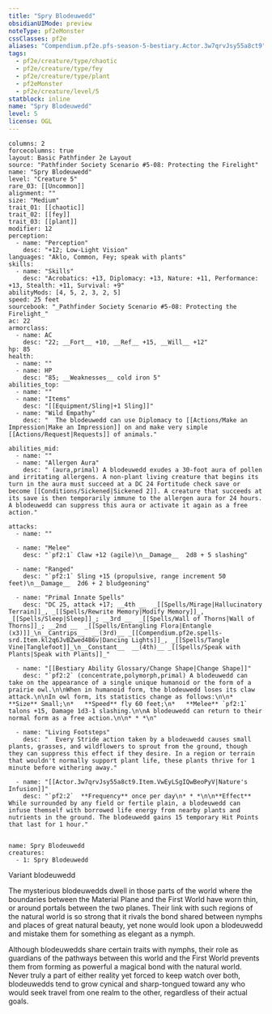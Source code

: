 ```yaml
---
title: "Spry Blodeuwedd"
obsidianUIMode: preview
noteType: pf2eMonster
cssClasses: pf2e
aliases: "Compendium.pf2e.pfs-season-5-bestiary.Actor.3w7qrvJsy55a8ct9" 
tags:
  - pf2e/creature/type/chaotic
  - pf2e/creature/type/fey
  - pf2e/creature/type/plant
  - pf2eMonster
  - pf2e/creature/level/5
statblock: inline
name: "Spry Blodeuwedd"
level: 5
license: OGL
---
```


```statblock
columns: 2
forcecolumns: true
layout: Basic Pathfinder 2e Layout
source: "Pathfinder Society Scenario #5-08: Protecting the Firelight"
name: "Spry Blodeuwedd"
level: "Creature 5"
rare_03: [[Uncommon]]
alignment: ""
size: "Medium"
trait_01: [[chaotic]]
trait_02: [[fey]]
trait_03: [[plant]]
modifier: 12
perception:
  - name: "Perception"
    desc: "+12; Low-Light Vision"
languages: "Aklo, Common, Fey; speak with plants"
skills:
  - name: "Skills"
    desc: "Acrobatics: +13, Diplomacy: +13, Nature: +11, Performance: +13, Stealth: +11, Survival: +9"
abilityMods: [4, 5, 2, 3, 2, 5]
speed: 25 feet
sourcebook: "_Pathfinder Society Scenario #5-08: Protecting the Firelight_"
ac: 22
armorclass:
  - name: AC
    desc: "22; __Fort__ +10, __Ref__ +15, __Will__ +12"
hp: 85
health:
  - name: ""
  - name: HP
    desc: "85; __Weaknesses__ cold iron 5"
abilities_top:
  - name: ""
  - name: "Items"
    desc: "[[Equipment/Sling|+1 Sling]]"
  - name: "Wild Empathy"
    desc: "  The blodeuwedd can use Diplomacy to [[Actions/Make an Impression|Make an Impression]] on and make very simple [[Actions/Request|Requests]] of animals."

abilities_mid:
  - name: ""
  - name: "Allergen Aura"
    desc: " (aura,primal) A blodeuwedd exudes a 30-foot aura of pollen and irritating allergens. A non-plant living creature that begins its turn in the aura must succeed at a DC 24 Fortitude check save or become [[Conditions/Sickened|Sickened 2]]. A creature that succeeds at its save is then temporarily immune to the allergen aura for 24 hours. A blodeuwedd can suppress this aura or activate it again as a free action."

attacks:
  - name: ""

  - name: "Melee"
    desc: "`pf2:1` Claw +12 (agile)\n__Damage__  2d8 + 5 slashing"

  - name: "Ranged"
    desc: "`pf2:1` Sling +15 (propulsive, range increment 50 feet)\n__Damage__  2d6 + 2 bludgeoning"

  - name: "Primal Innate Spells"
    desc: "DC 25, attack +17; __4th __  _[[Spells/Mirage|Hallucinatory Terrain]]_, _[[Spells/Rewrite Memory|Modify Memory]]_, _[[Spells/Sleep|Sleep]]_; __3rd __  _[[Spells/Wall of Thorns|Wall of Thorns]]_; __2nd __  _[[Spells/Entangling Flora|Entangle (x3)]]_\n__Cantrips__  __(3rd)__ _[[Compendium.pf2e.spells-srd.Item.kl2q6JvBZwed4B6v|Dancing Lights]]_, _[[Spells/Tangle Vine|Tanglefoot]]_\n__Constant__  __(4th)__ _[[Spells/Speak with Plants|Speak with Plants]]_"

  - name: "[[Bestiary Ability Glossary/Change Shape|Change Shape]]"
    desc: "`pf2:2` (concentrate,polymorph,primal) A blodeuwedd can take on the appearance of a single unique humanoid or the form of a prairie owl.\n\nWhen in humanoid form, the blodeuwedd loses its claw attack.\n\nIn owl form, its statistics change as follows:\n\n*   **Size** Small;\n*   **Speed** fly 60 feet;\n*   **Melee** `pf2:1` talons +15, Damage 1d3-1 slashing.\n\nA blodeuwedd can return to their normal form as a free action.\n\n* * *\n"

  - name: "Living Footsteps"
    desc: "  Every Stride action taken by a blodeuwedd causes small plants, grasses, and wildflowers to sprout from the ground, though they can suppress this effect if they desire. In a region or terrain that wouldn't normally support plant life, these plants thrive for 1 minute before withering away."

  - name: "[[Actor.3w7qrvJsy55a8ct9.Item.VwEyLSgIQwBeoPyV|Nature's Infusion]]"
    desc: "`pf2:2`  **Frequency** once per day\n* * *\n\n**Effect** While surrounded by any field or fertile plain, a blodeuwedd can infuse themself with borrowed life energy from nearby plants and nutrients in the ground. The blodeuwedd gains 15 temporary Hit Points that last for 1 hour."
 
```

```encounter-table
name: Spry Blodeuwedd
creatures:
  - 1: Spry Blodeuwedd
```


Variant blodeuwedd

The mysterious blodeuwedds dwell in those parts of the world where the boundaries between the Material Plane and the First World have worn thin, or around portals between the two planes. Their link with such regions of the natural world is so strong that it rivals the bond shared between nymphs and places of great natural beauty, yet none would look upon a blodeuwedd and mistake them for something as elegant as a nymph.

Although blodeuwedds share certain traits with nymphs, their role as guardians of the pathways between this world and the First World prevents them from forming as powerful a magical bond with the natural world. Never truly a part of either reality yet forced to keep watch over both, blodeuwedds tend to grow cynical and sharp-tongued toward any who would seek travel from one realm to the other, regardless of their actual goals.
